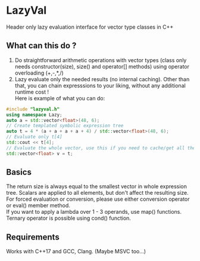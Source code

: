 # LazyVal
Header only lazy evaluation interface for vector type classes in C++
## What can this do ?
1) Do straightforward arithmetic operations with vector types (class only needs constructor(size), size() and operator[] methods) using operator overloading (+,-,*,/)  
2) Lazy evaluate only the needed results (no internal caching). Other than that, you can chain expresssions to your liking, without any additional runtime cost !  
Here is example of what you can do:  
```cpp
#include "lazyval.h"
using namespace Lazy;
auto a = std::vector<float>(48, 6);
// Create templated symbolic expression tree
auto t = 4 * (a + a + a + a + 4) / std::vector<float>(48, 6);
// Evaluate only t[4]
std::cout << t[4];
// Evaluate the whole vector, use this if you need to cache/get all the results.
std::vector<float> v = t;
```
## Basics
The return size is always equal to the smallest vector in whole expression tree. Scalars are applied to all elements, but don't affect the resulting size.  
For forced evaluation or conversion, please use either conversion operator or eval<T>() member method.  
If you want to apply a lambda over 1 - 3 operands, use map() functions.  
Ternary operator is possible using cond() function.  
## Requirements
Works with C++17 and GCC, Clang. (Maybe MSVC too...)  
